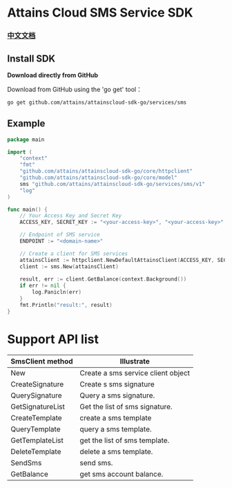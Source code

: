 # Attains Cloud SMS Service SDK

### [中文文档](README_zh-CN.md)

## Install SDK

**Download directly from GitHub**

Download from GitHub using the 'go get' tool：

```shell
go get github.com/attains/attainscloud-sdk-go/services/sms
```

## Example

```go
package main

import (
    "context"
    "fmt"
    "github.com/attains/attainscloud-sdk-go/core/httpclient"
    "github.com/attains/attainscloud-sdk-go/core/model"
    sms "github.com/attains/attainscloud-sdk-go/services/sms/v1"
    "log"
)

func main() {
	// Your Access Key and Secret Key 
	ACCESS_KEY, SECRET_KEY := "<your-access-key>", "<your-access-key>"

	// Endpoint of SMS service
	ENDPOINT := "<domain-name>"

	// Create a client for SMS services 
	attainsClient := httpclient.NewDefaultAttainsClient(ACCESS_KEY, SECRET_KEY, ENDPOINT)
	client := sms.New(attainsClient)
	
	result, err := client.GetBalance(context.Background())
	if err != nil {
		log.Panicln(err)
	}
	fmt.Println("result:", result)
}
```

# Support API list

SmsClient method        |  Illustrate
----------------        |-------------------
New                     | Create a sms service client object
CreateSignature         | Create s sms signature
QuerySignature          | Query a sms signature.
GetSignatureList        | Get the list of sms signature.
CreateTemplate          | create a sms template
QueryTemplate           | query a sms template.
GetTemplateList         | get the list of sms template.
DeleteTemplate          | delete a sms template.
SendSms                 | send sms.
GetBalance              | get sms account balance.